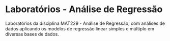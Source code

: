 # Laboratórios - Análise de Regressão
Laboratórios da disciplina MAT229 - Análise de Regressão, com análises de dados aplicando os modelos de regressão linear simples e múltiplo em diversas bases de dados.
